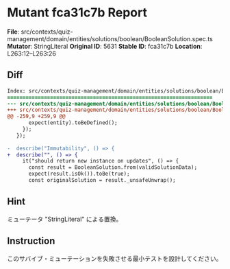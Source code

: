 # Mutant fca31c7b Report

**File**: src/contexts/quiz-management/domain/entities/solutions/boolean/BooleanSolution.spec.ts
**Mutator**: StringLiteral
**Original ID**: 5631
**Stable ID**: fca31c7b
**Location**: L263:12–L263:26

## Diff

```diff
Index: src/contexts/quiz-management/domain/entities/solutions/boolean/BooleanSolution.spec.ts
===================================================================
--- src/contexts/quiz-management/domain/entities/solutions/boolean/BooleanSolution.spec.ts	original
+++ src/contexts/quiz-management/domain/entities/solutions/boolean/BooleanSolution.spec.ts	mutated #5631
@@ -259,9 +259,9 @@
       expect(entity).toBeDefined();
     });
   });
 
-  describe("Immutability", () => {
+  describe("", () => {
     it("should return new instance on updates", () => {
       const result = BooleanSolution.from(validSolutionData);
       expect(result.isOk()).toBe(true);
       const originalSolution = result._unsafeUnwrap();
```

## Hint

ミューテータ "StringLiteral" による置換。

## Instruction

このサバイブ・ミューテーションを失敗させる最小テストを設計してください。

